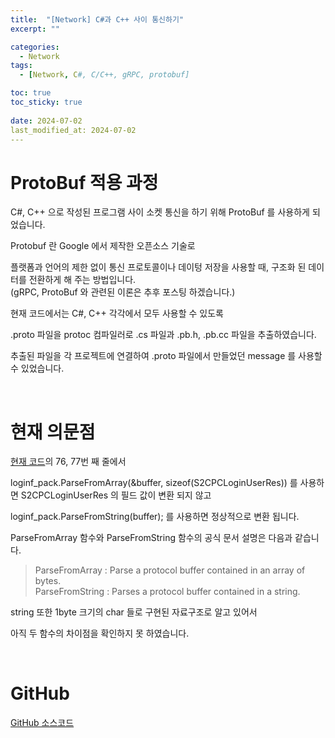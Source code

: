```yaml
---
title:  "[Network] C#과 C++ 사이 통신하기"
excerpt: ""

categories:
  - Network
tags:
  - [Network, C#, C/C++, gRPC, protobuf]

toc: true
toc_sticky: true
 
date: 2024-07-02
last_modified_at: 2024-07-02
---
```


# ProtoBuf 적용 과정

C#, C++ 으로 작성된 프로그램 사이 소켓 통신을 하기 위해 ProtoBuf 를 사용하게 되었습니다.  

Protobuf 란 Google 에서 제작한 오픈소스 기술로 

플랫폼과 언어의 제한 없이 통신 프로토콜이나 데이텅 저장을 사용할 때, 구조화 된 데이터를 전환하게 해 주는 방법입니다.  
(gRPC, ProtoBuf 와 관련된 이론은 추후 포스팅 하겠습니다.)  

현재 코드에서는 C#, C++ 각각에서 모두 사용할 수 있도록  

.proto 파일을 protoc 컴파일러로 .cs 파일과 .pb.h, .pb.cc 파일을 추출하였습니다.  

추출된 파일을 각 프로젝트에 연결하여 .proto 파일에서 만들었던 message 를 사용할 수 있었습니다.  

<br/>

# 현재 의문점

[현재 코드](https://github.com/Mgcllee/RHTF/blob/main/RHTF_Server/RHTFStageServer/Main.cpp)의 76, 77번 째 줄에서  

loginf_pack.ParseFromArray(&buffer, sizeof(S2CPCLoginUserRes)) 를 사용하면 S2CPCLoginUserRes 의 필드 값이 변환 되지 않고  

loginf_pack.ParseFromString(buffer); 를 사용하면 정상적으로 변환 됩니다.  

ParseFromArray 함수와 ParseFromString 함수의 공식 문서 설명은 다음과 같습니다.  

> ParseFromArray : Parse a protocol buffer contained in an array of bytes.  
> ParseFromString : Parses a protocol buffer contained in a string.  

string 또한 1byte 크기의 char 들로 구현된 자료구조로 알고 있어서  

아직 두 함수의 차이점을 확인하지 못 하였습니다.  

<br/>

# GitHub
[GitHub 소스코드](https://github.com/Mgcllee/RHTF/tree/main/RHTF_Server)  
